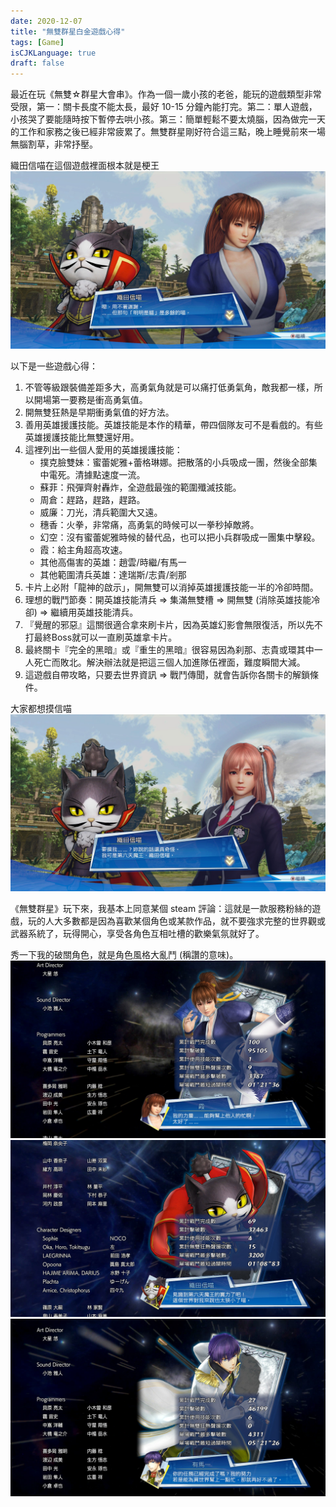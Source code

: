 ```yaml
---
date: 2020-12-07
title: "無雙群星白金遊戲心得"
tags: [Game]
isCJKLanguage: true
draft: false
---
```


最近在玩《無雙☆群星大會串》。作為一個一歲小孩的老爸，能玩的遊戲類型非常受限，第一：關卡長度不能太長，最好 10-15 分鐘內能打完。第二：單人遊戲，小孩哭了要能隨時按下暫停去哄小孩。第三：簡單輕鬆不要太燒腦，因為做完一天的工作和家務之後已經非常疲累了。無雙群星剛好符合這三點，晚上睡覺前來一場無腦割草，非常抒壓。

織田信喵在這個遊戲裡面根本就是梗王
![Oda-Kasumi](img/allstar-cat.jpg)

以下是一些遊戲心得：

1. 不管等級跟裝備差距多大，高勇氣角就是可以痛打低勇氣角，敵我都一樣，所以開場第一要務是衝高勇氣值。
2. 開無雙狂熱是早期衝勇氣值的好方法。
3. 善用英雄援護技能。英雄技能是本作的精華，帶四個隊友可不是看戲的。有些英雄援護技能比無雙還好用。
4. 這裡列出一些個人愛用的英雄援護技能：
    - 撲克臉雙妹：蜜蕾妮雅+蕾格琳娜。把散落的小兵吸成一團，然後全部集中電死。清據點速度一流。
    - 蘇菲：飛彈齊射轟炸，全遊戲最強的範圍殲滅技能。
    - 周倉：趕路，趕路，趕路。
    - 威廉：刀光，清兵範圍大又遠。
    - 穗香：火拳，非常痛，高勇氣的時候可以一拳秒掉敵將。
    - 幻空：沒有蜜蕾妮雅時候的替代品，也可以把小兵群吸成一團集中擊殺。
    - 霞：給主角超高攻速。
    - 其他高傷害的英雄：趙雲/時繼/有馬一
    - 其他範圍清兵英雄：達瑞斯/志貴/剎那
5. 卡片上必附「龍神的啟示」，開無雙可以消掉英雄援護技能一半的冷卻時間。
6. 理想的戰鬥節奏：開英雄技能清兵 => 集滿無雙槽 => 開無雙 (消除英雄技能冷卻) => 繼續用英雄技能清兵。
7. 『覺醒的邪惡』這關很適合拿來刷卡片，因為英雄幻影會無限復活，所以先不打最終Boss就可以一直刷英雄拿卡片。
8. 最終關卡『完全的黑暗』或『重生的黑暗』很容易因為刹那、志貴或環其中一人死亡而敗北。解決辦法就是把這三個人加進隊伍裡面，難度瞬間大減。
9. 這遊戲自帶攻略，只要去世界資訊 => 戰鬥傳聞，就會告訴你各關卡的解鎖條件。

大家都想摸信喵
![Oda-Honoka](img/allstar-honoka.jpg)

<!--
拿白金最困難的成就應該是「True Devotee 完成所有的故事・英雄・戲劇性戰鬥」。鑑賞室的動畫列表可以檢查哪些序章跟英雄招募關卡還沒打。像我一開始趙雲開場，周倉跟呂布自動變成隊友，所以我從來沒有打過這兩個人的英雄招募關卡。主線劇情部份，志貴線有三個關卡會走向同一個志貴稱王的結局，剎那線有兩個關卡導向稱王結局，環線也有兩個關卡導向稱王結局，這個就很煩，很難追蹤哪些關卡沒打過。夜見線有兩個「追蹤夜見」。
-->

《無雙群星》玩下來，我基本上同意某個 steam 評論：這就是一款服務粉絲的遊戲，玩的人大多數都是因為喜歡某個角色或某款作品，就不要強求完整的世界觀或武器系統了，玩得開心，享受各角色互相吐槽的歡樂氣氛就好了。

秀一下我的破關角色，就是角色風格大亂鬥 (稱讚的意味)。
![End-Kasumi](img/allstar-kasumi.jpg)
![End-Oda](img/allstar-oda.jpg)
![End-Hajime](img/allstar-hajime.jpg)




